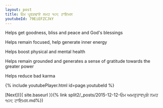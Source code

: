 ```yaml
---
layout: post
title: ਓਮ ਪ੍ਰ੍ਰੜਢਾਏ ਨਮਹ ੧੦੮ ਟਾਇਮਸ
youtubeId: 79EiEFZCJkY
---
```

 
 
Helps get goodness, bliss and peace and God's blessings
 
Helps remain focused, help generate inner energy 
 
Helps boost physical and mental health 
 
Helps remain grounded and generates a sense of gratitude towards the greater power 
 
Helps reduce bad karma
 
 
 
 


{% include youtubePlayer.html id=page.youtubeId %}
 
[Next]({{ site.baseurl }}{% link  split2/_posts/2015-12-12-ਓਮ ਅਮਰੁਤਾਵਪੁਸ਼ੇ ਨਮਹ ੧੦੮ ਟਾਇਮਸ.md%})
 
